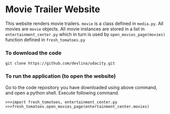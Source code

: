 # Movie Trailer Website #
This website renders movie trailers. `movie` is a class defined in `media.py`. All movies are `movie` objects.
All movie instances are stored in a list in `entertainment_center.py` which in turn is used by `open_movies_page(movies)`
function defined in `fresh_tomatoes.py`

### To download the code
```
git clone https://github.com/devlina/udacity.git
```

### To run the application (to open the website) 
Go to the code repository you have downloaded using above command, and open a python shell. 
Execute following command.
```#!python
>>>import fresh_tomotoes, entertainment_center.py
>>>fresh_tomatoes.open_movies_page(entertainment_center.movies)
```
